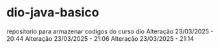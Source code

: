 # dio-java-basico
repositorio para armazenar codigos do curso dio
Alteração 23/03/2025 - 20:44
Alteração 23/03/2025 - 21:06
Alteração 23/03/2025 - 21:14
